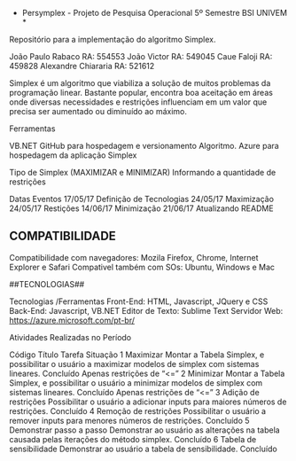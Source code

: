 * Persymplex - Projeto de Pesquisa Operacional 5º Semestre BSI UNIVEM *

Repositório para a implementação do algoritmo Simplex.

João Paulo Rabaco RA: 554553
João Victor RA: 549045
Caue Faloji RA: 459828
Alexandre Chiararia RA: 521612



Simplex é um algoritmo que viabiliza a solução de muitos problemas da programação linear. Bastante popular, encontra boa aceitação em áreas onde diversas necessidades e restrições influenciam em um valor que precisa ser aumentado ou diminuído ao máximo.

Ferramentas

VB.NET
GitHub para hospedagem e versionamento Algoritmo.
Azure para hospedagem da aplicação
Simplex

Tipo de Simplex (MAXIMIZAR e MINIMIZAR) 
Informando a quantidade de restrições


Datas	Eventos
17/05/17	Definição de Tecnologias
24/05/17	Maximização
24/05/17	Restições
14/06/17	Minimização
21/06/17	Atualizando README

## COMPATIBILIDADE ##

Compatibilidade com navegadores:
Mozila Firefox, Chrome, Internet Explorer e Safari
Compativel também com SOs:  Ubuntu, Windows e Mac

##TECNOLOGIAS##

Tecnologias	/Ferramentas
Front-End:	HTML, Javascript, JQuery e CSS
Back-End:	Javascript, VB.NET
Editor de Texto: Sublime Text
Servidor Web: https://azure.microsoft.com/pt-br/

Atividades Realizadas no Período

Código	Título	Tarefa	Situação
1	Maximizar	Montar a Tabela Simplex, e possibilitar o usuário a maximizar modelos de simplex com sistemas lineares.	Concluído	Apenas restrições de “<=”
2	Minimizar	Montar a Tabela Simplex, e possibilitar o usuário a minimizar modelos de simplex com sistemas lineares.	Concluído	Apenas restrições de “<=”
3	Adição de restrições	Possibilitar o usuário a adicionar inputs para maiores números de restrições.	Concluído
4	Remoção de restrições	Possibilitar o usuário a remover inputs para menores números de restrições.	Concluído
5	Demonstrar passo a passo	Demonstrar ao usuário as alterações na tabela causada pelas iterações do método simplex.	Concluído
6	Tabela de sensibilidade	Demonstrar ao usuário a tabela de sensibilidade.	Concluído
